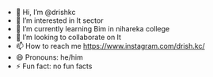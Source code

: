 - 👋 Hi, I’m @drishkc
- 👀 I’m interested in It sector
- 🌱 I’m currently learning Bim in nihareka college
- 💞️ I’m looking to collaborate on It
- 📫 How to reach me https://www.instagram.com/drish.kc/
- 😄 Pronouns: he/him
- ⚡ Fun fact: no fun facts


